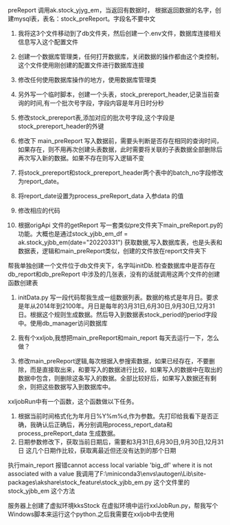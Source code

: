 preReport 调用ak.stock_yjyg_em，当返回有数据时，
根据返回数据的名字，创建mysql表，表名：stock_preReport。字段名不要中文

1. 我将这3个文件移动到了db文件夹，然后创建一个.env文件，数据库连接相关信息写入这个配置文件
2. 创建一个数据库管理类，任何打开数据库，关闭数据的操作都由这个类控制，这个文件使用刚创建的配置文件进行数据库连接
3. 修改任何使用数据库操作的地方，使用数据库管理类

1. 另外写一个临时脚本，创建一个头表，stock_prereport_header,记录当前查询的时间,有一个批次号字段，字段内容是年月日时分秒
2. 修改stock_prereport表,添加对应的批次号字段,这个字段是stock_prereport_header的外键

1. 修改下 main_preReport 写入数据前，需要头判断是否存在相同的查询时间，如果存在，则不用再次创建头表数据，此时需要将关联的子表数据全部删除后再次写入新的数据。如果不存在则写入逻辑不变

1. 将stock_prereport和stock_prereport_header两个表中的batch_no字段修改为report_date。
2. 将report_date设置为process_preReport_data 入参data 的值
3. 修改相应的代码

1. 根据origApi 文件的getReport 写一套类似pre文件夹下main_preReport.py的功能。大概也是通过stock_yjbb_em_df = ak.stock_yjbb_em(date="20220331") 获取数据,写入数据库表，也是头表和数据表，逻辑和main_preReport类似，创建的文件放在report文件夹下
    
    <!-- stock_prereport，stock_prereport_header，stock_report_header，stock_report， -->
帮我单独创建一个文件位于db文件夹下，名字叫initDb. 检查数据库中是否存在db_report和db_preReport 中涉及的几张表，没有的话就调用这两个文件的创建函数创建表

1. initData.py  写一段代码帮我生成一组数据列表。数据的格式是年月日。要求是年从2014年到2100年。月日是每年的3月31日,6月30日,9月30日,12月31日。根据这个规则生成数据。然后导入到数据表stock_period的period字段中。使用db_manager访问数据库

1. 我有个xxljob,我想把main_preReport和main_report 每天去运行一下，怎么做？

1. 修改main_preReport逻辑,每次根据入参搜索数据，如果已经存在，不要删除，而是直接取出来，和要写入的数据进行比较，如果写入的数据中在取出的数据中包含，则删除这条写入的数据。全部比较好后，如果写入数据还有剩余，则把这些数据写入到数据库中。

xxljobRun中有一个函数，这个函数做以下任务。
1. 根据当前时间格式化为年月日%Y%m%d,作为参数。先打印给我看下是否正确，我确认后正确后，再分别调用process_report_data和process_preReport_data 生成数据。
2. 日期参数修改下，获取当前日期后，需要和3月31日,6月30日,9月30日,12月31日 这几个日期作比较，获取离最近但还没有达到的那个日期


执行main_report 报错cannot access local variable 'big_df' where it is not associated with a value
我调用了F:\miniconda3\envs\autogen\Lib\site-packages\akshare\stock_feature\stock_yjbb_em.py 这个文件里的stock_yjbb_em 这个方法

服务器上创建了虚拟环境kksStock 在虚拟环境中运行xxlJobRun.py，帮我写个Windows脚本来运行这个python.之后我需要在xxljob中去使用
